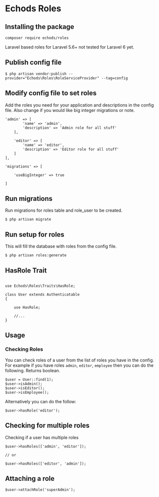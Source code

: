 # Echods Roles

## Installing the package

```
composer require echods/roles
```

Laravel based roles for Laravel 5.6+ not tested for Laravel 6 yet.

## Publish config file

```
$ php artisan vendor:publish --provider="Echods\Roles\RoleServiceProvider" --tag=config
```

## Modify config file to set roles

Add the roles you need for your application and descriptions in the config file. Also change if you would like big integer migrations or note.

```
'admin' => [
        'name' => 'admin',
        'description' => 'Admin role for all stuff'
    ],

    'editor' => [
        'name' => 'editor',
        'description' => 'Editor role for all stuff'
    ]
],

'migrations' => [

    'useBigInteger' => true

]
```

## Run migrations

Run migrations for roles table and role_user to be created.

```
$ php artisan migrate
```

## Run setup for roles

This will fill the database with roles from the config file.

```
$ php artisan roles:generate
```

## HasRole Trait

```

use Echods\Roles\Traits\HasRole;

class User extends Authenticatable
{

    use HasRole;

    //...
}

```

## Usage

### Checking Roles

You can check roles of a user from the list of roles you have in the config. For example if you have roles `admin`, `editor`, `employee` then you can do the following. Returns boolean.

```
$user = User::find(1);
$user->isAdmin();
$user->isEditor();
$user->isEmployee();
```

Alternatively you can do the follow:

```
$user->hasRole('editor');
```

## Checking for multiple roles

Checking if a user has multiple roles

```
$user->hasRoles(['admin', 'editor']);

// or

$user->hasRoles(['editor', 'admin']);
```

## Attaching a role

```
$user->attachRole('superAdmin');
```